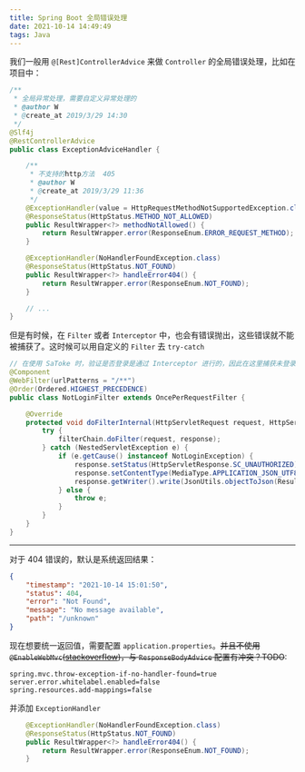 ```yaml
---
title: Spring Boot 全局错误处理
date: 2021-10-14 14:49:49
tags: Java
---
```

我们一般用 `@[Rest]ControllerAdvice` 来做 `Controller` 的全局错误处理，比如在项目中：
```java
/**
 * 全局异常处理，需要自定义异常处理的
 * @author W
 * @create_at 2019/3/29 14:30
 */
@Slf4j
@RestControllerAdvice
public class ExceptionAdviceHandler {

    /**
     * 不支持的http方法  405
     * @author W
     * @create_at 2019/3/29 11:36
     */
    @ExceptionHandler(value = HttpRequestMethodNotSupportedException.class)
    @ResponseStatus(HttpStatus.METHOD_NOT_ALLOWED)
    public ResultWrapper<?> methodNotAllowed() {
        return ResultWrapper.error(ResponseEnum.ERROR_REQUEST_METHOD);
    }

    @ExceptionHandler(NoHandlerFoundException.class)
    @ResponseStatus(HttpStatus.NOT_FOUND)
    public ResultWrapper<?> handleError404() {
        return ResultWrapper.error(ResponseEnum.NOT_FOUND);
    }

    // ...
}
```
<!-- more -->
但是有时候，在 `Filter` 或者 `Interceptor` 中，也会有错误抛出，这些错误就不能被捕获了。这时候可以用自定义的 `Filter` 去 `try-catch`

```java
// 在使用 SaToke 时，验证是否登录是通过 Interceptor 进行的，因此在这里捕获未登录的错误
@Component
@WebFilter(urlPatterns = "/**")
@Order(Ordered.HIGHEST_PRECEDENCE)
public class NotLoginFilter extends OncePerRequestFilter {

    @Override
    protected void doFilterInternal(HttpServletRequest request, HttpServletResponse response, FilterChain filterChain) throws ServletException, IOException {
        try {
            filterChain.doFilter(request, response);
        } catch (NestedServletException e) {
            if (e.getCause() instanceof NotLoginException) {
                response.setStatus(HttpServletResponse.SC_UNAUTHORIZED);
                response.setContentType(MediaType.APPLICATION_JSON_UTF8_VALUE);
                response.getWriter().write(JsonUtils.objectToJson(ResultWrapper.error(ResponseEnum.INVALID_TOKEN)));
            } else {
                throw e;
            }
        }
    }
}
```

---
对于 404 错误的，默认是系统返回结果：
```json
{
    "timestamp": "2021-10-14 15:01:50",
    "status": 404,
    "error": "Not Found",
    "message": "No message available",
    "path": "/unknown"
}
```
现在想要统一返回值，需要配置 `application.properties`。~~并且不使用 `@EnableWebMvc`([stackoverflow](https://stackoverflow.com/questions/30917782/spring-boot-404-error-custom-error-response-rest?answertab=active#tab-top))，与 `ResponseBodyAdvice` 配置有冲突？TODO~~:

```properties
spring.mvc.throw-exception-if-no-handler-found=true
server.error.whitelabel.enabled=false
spring.resources.add-mappings=false
```

并添加 `ExceptionHandler`
```java
    @ExceptionHandler(NoHandlerFoundException.class)
    @ResponseStatus(HttpStatus.NOT_FOUND)
    public ResultWrapper<?> handleError404() {
        return ResultWrapper.error(ResponseEnum.NOT_FOUND);
    }
```